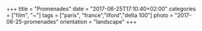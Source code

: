 +++
title = "Promenades"
date = "2017-06-25T17:10:40+02:00"
categories = ["film", "~"]
tags = ["paris", "france","ilford","delta 100"]
photo = "2017-06-25-promenades"
orientation = "landscape"
+++
